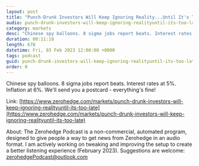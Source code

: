 ```yaml
---
layout: post
title: "Punch-Drunk Investors Will Keep Ignoring Reality...Until It's Too Late"
audio: punch-drunk-investors-will-keep-ignoring-realityuntil-its-too-late-0
category: markets
desc: "Chinese spy balloons. 8 sigma jobs report beats. Interest rates at 5%. Inflation at 6%. We'll send you a postcard - everything's fine!"
duration: 00:11:18
length: 678
datetime: Fri, 03 Feb 2023 12:00:00 +0000
tags: podcast
guid: punch-drunk-investors-will-keep-ignoring-realityuntil-its-too-late-0
order: 0
---
```

Chinese spy balloons. 8 sigma jobs report beats. Interest rates at 5%. Inflation at 6%. We'll send you a postcard - everything's fine!

Link: [https://www.zerohedge.com/markets/punch-drunk-investors-will-keep-ignoring-realityuntil-its-too-late](https://www.zerohedge.com/markets/punch-drunk-investors-will-keep-ignoring-realityuntil-its-too-late)

About: The Zerohedge Podcast is a non-commercial, automated program, designed to give people a way to get news from Zerohedge in an audio format.  I am actively working on tweaking and improving the setup to create a better listening experience (February 2023).  Suggestions are welcome: [zerohedgePodcast@outlook.com](mailto:zerohedgePodcast@outlook.com)